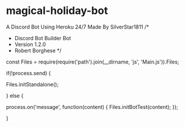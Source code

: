 # magical-holiday-bot
A Discord Bot Using Heroku 24/7
Made By SilverStar1811
/*
 * Discord Bot Builder Bot
 * Version 1.2.0
 * Robert Borghese
 */

const Files = require(require('path').join(__dirname, 'js', 'Main.js')).Files;

if(!process.send) {

Files.initStandalone();

} else {

process.on('message', function(content) {
	Files.initBotTest(content);
});

}
